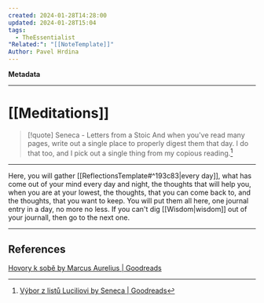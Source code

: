 ```yaml
---
created: 2024-01-28T14:28:00
updated: 2024-01-28T15:04
tags:
  - TheEssentialist
"Related:": "[[NoteTemplate]]"
Author: Pavel Hrdina
---
```

**Metadata** 
___
# [[Meditations]]

> [!quote] Seneca - Letters from a Stoic
> And when you've read many pages, write out a single place to properly digest them that day. I do that too, and I pick out a single thing from my copious reading.[^Seneca]
___

Here, you will gather [[ReflectionsTemplate#^193c83|every day]], what has come out of your mind every day and night, the thoughts that will help you, when you are at your lowest, the thoughts, that you can come back to, and the thoughts, that you want to keep. You will put them all here, one journal entry in a day, no more no less. If you can't dig [[Wisdom|wisdom]] out of your journall, then go to the next one.
___
## References

[Hovory k sobě by Marcus Aurelius | Goodreads](https://www.goodreads.com/book/show/17376405-hovory-k-sob)

[^Seneca]: [Výbor z listů Luciliovi by Seneca | Goodreads](https://www.goodreads.com/book/show/23340595-v-bor-z-list-luciliovi) 